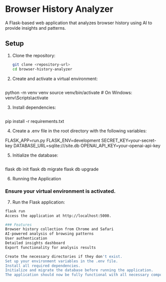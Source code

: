 # Browser History Analyzer

A Flask-based web application that analyzes browser history using AI to provide insights and patterns.

## Setup

1. Clone the repository:
   ```bash
   git clone <repository-url>
   cd browser-history-analyzer
   
2. Create and activate a virtual environment:

   ```bash
python -m venv venv
source venv/bin/activate  # On Windows: venv\Scripts\activate

3. Install dependencies:

   ```bash
pip install -r requirements.txt

4. Create a .env file in the root directory with the following variables:

FLASK_APP=run.py
FLASK_ENV=development
SECRET_KEY=your-secret-key
DATABASE_URL=sqlite:///site.db
OPENAI_API_KEY=your-openai-api-key

5. Initialize the database:

   ```bash
flask db init
flask db migrate
flask db upgrade

6. Running the Application

### Ensure your virtual environment is activated.
7. Run the Flask application:

```bash
flask run
Access the application at http://localhost:5000.

### Features
Browser history collection from Chrome and Safari
AI-powered analysis of browsing patterns
User authentication
Detailed insights dashboard
Export functionality for analysis results

Create the necessary directories if they don't exist.
Set up your environment variables in the .env file.
Install all required dependencies.
Initialize and migrate the database before running the application.
The application should now be fully functional with all necessary components in place.



